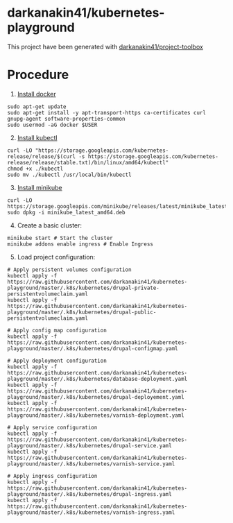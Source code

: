 darkanakin41/kubernetes-playground
===
This project have been generated with [darkanakin41/project-toolbox](https://github.com/darkanakin41/project-toolbox)

# Procedure
1. [Install docker](https://docs.docker.com/engine/install/debian/)
```shell script
sudo apt-get update
sudo apt-get install -y apt-transport-https ca-certificates curl gnupg-agent software-properties-common
sudo usermod -aG docker $USER
```

2. [Install kubectl](https://kubernetes.io/docs/tasks/tools/install-kubectl/)
```shell script
curl -LO "https://storage.googleapis.com/kubernetes-release/release/$(curl -s https://storage.googleapis.com/kubernetes-release/release/stable.txt)/bin/linux/amd64/kubectl"
chmod +x ./kubectl
sudo mv ./kubectl /usr/local/bin/kubectl
```

3. [Install minikube](https://minikube.sigs.k8s.io/docs/start/)
```shell script
curl -LO https://storage.googleapis.com/minikube/releases/latest/minikube_latest_amd64.deb
sudo dpkg -i minikube_latest_amd64.deb
```

4. Create a basic cluster: 
```shell script
minikube start # Start the cluster
minikube addons enable ingress # Enable Ingress
```

5. Load project configuration:
```shell script
# Apply persistent volumes configuration
kubectl apply -f https://raw.githubusercontent.com/darkanakin41/kubernetes-playground/master/.k8s/kubernetes/drupal-private-persistentvolumeclaim.yaml
kubectl apply -f https://raw.githubusercontent.com/darkanakin41/kubernetes-playground/master/.k8s/kubernetes/drupal-public-persistentvolumeclaim.yaml

# Apply config map configuration
kubectl apply -f https://raw.githubusercontent.com/darkanakin41/kubernetes-playground/master/.k8s/kubernetes/drupal-configmap.yaml

# Apply deployment configuration
kubectl apply -f https://raw.githubusercontent.com/darkanakin41/kubernetes-playground/master/.k8s/kubernetes/database-deployment.yaml
kubectl apply -f https://raw.githubusercontent.com/darkanakin41/kubernetes-playground/master/.k8s/kubernetes/drupal-deployement.yaml
kubectl apply -f https://raw.githubusercontent.com/darkanakin41/kubernetes-playground/master/.k8s/kubernetes/varnish-deployment.yaml

# Apply service configuration
kubectl apply -f https://raw.githubusercontent.com/darkanakin41/kubernetes-playground/master/.k8s/kubernetes/drupal-service.yaml
kubectl apply -f https://raw.githubusercontent.com/darkanakin41/kubernetes-playground/master/.k8s/kubernetes/varnish-service.yaml

# Apply ingress configuration
kubectl apply -f https://raw.githubusercontent.com/darkanakin41/kubernetes-playground/master/.k8s/kubernetes/drupal-ingress.yaml
kubectl apply -f https://raw.githubusercontent.com/darkanakin41/kubernetes-playground/master/.k8s/kubernetes/varnish-ingress.yaml
```